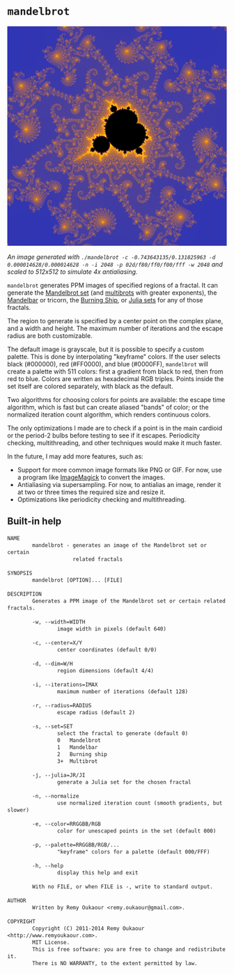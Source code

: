 # `mandelbrot`

![A sample image of the Mandelbrot fractal](example.png)

*An image generated with `./mandelbrot -c -0.743643135/0.131825963 -d
0.000014628/0.000014628 -n -i 2048 -p 02d/f80/ff0/f00/fff -w 2048` and scaled
to 512x512 to simulate 4x antialiasing.*

`mandelbrot` generates PPM images of specified regions of a fractal. It can
generate the [Mandelbrot set](https://en.wikipedia.org/wiki/Mandelbrot_set) (and
[multibrots](https://en.wikipedia.org/wiki/Multibrot_set) with greater exponents),
the [Mandelbar](https://en.wikipedia.org/wiki/Mandelbar) or tricorn, the
[Burning Ship](https://en.wikipedia.org/wiki/Burning_Ship_fractal), or [Julia
sets](https://en.wikipedia.org/wiki/Julia_set) for any of those fractals.

The region to generate is specified by a center point on the complex plane, and
a width and height. The maximum number of iterations and the escape radius are
both customizable.

The default image is grayscale, but it is possible to specify a custom palette.
This is done by interpolating "keyframe" colors. If the user selects black
(#000000), red (#FF0000), and blue (#0000FF), `mandelbrot` will create a palette
with 511 colors: first a gradient from black to red, then from red to blue.
Colors are written as hexadecimal RGB triples. Points inside the set itself are
colored separately, with black as the default.

Two algorithms for choosing colors for points are available: the escape time
algorithm, which is fast but can create aliased "bands" of color; or the
normalized iteration count algorithm, which renders continuous colors.

The only optimizations I made are to check if a point is in the main cardioid
or the period-2 bulbs before testing to see if it escapes. Periodicity checking,
multithreading, and other techniques would make it much faster.

In the future, I may add more features, such as:

 * Support for more common image formats like PNG or GIF. For now, use a program
   like [ImageMagick](http://www.imagemagick.org/) to convert the images.
 * Antialiasing via supersampling. For now, to antialias an image, render it at
   two or three times the required size and resize it.
 * Optimizations like periodicity checking and multithreading.

## Built-in help

```
NAME
        mandelbrot - generates an image of the Mandelbrot set or certain
                     related fractals

SYNOPSIS
        mandelbrot [OPTION]... [FILE]

DESCRIPTION
        Generates a PPM image of the Mandelbrot set or certain related fractals.

        -w, --width=WIDTH
                image width in pixels (default 640)

        -c, --center=X/Y
                center coordinates (default 0/0)

        -d, --dim=W/H
                region dimensions (default 4/4)

        -i, --iterations=IMAX
                maximum number of iterations (default 128)

        -r, --radius=RADIUS
                escape radius (default 2)

        -s, --set=SET
                select the fractal to generate (default 0)
                0   Mandelbrot
                1   Mandelbar
                2   Burning ship
                3+  Multibrot

        -j, --julia=JR/JI
                generate a Julia set for the chosen fractal

        -n, --normalize
                use normalized iteration count (smooth gradients, but slower)

        -e, --color=RRGGBB/RGB
                color for unescaped points in the set (default 000)

        -p, --palette=RRGGBB/RGB/...
                "keyframe" colors for a palette (default 000/FFF)

        -h, --help
                display this help and exit

        With no FILE, or when FILE is -, write to standard output.

AUTHOR
        Written by Remy Oukaour <remy.oukaour@gmail.com>.

COPYRIGHT
        Copyright (C) 2011-2014 Remy Oukaour <http://www.remyoukaour.com>.
        MIT License.
        This is free software: you are free to change and redistribute it.
        There is NO WARRANTY, to the extent permitted by law.
```
